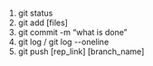 1. git status
2. git add [files]
3. git commit -m “what is done”
4. git log / git log --oneline
5. git push [rep_link] [branch_name]

